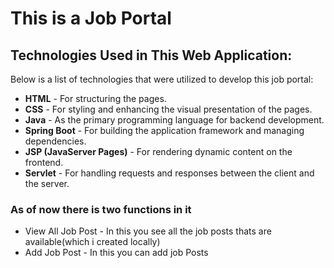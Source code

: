 <h1>This is a Job Portal</h1>
    <h2>Technologies Used in This Web Application:</h2>
    <p>Below is a list of technologies that were utilized to develop this job portal:</p>
    <ul>
        <li><strong>HTML</strong> - For structuring the pages.</li>
        <li><strong>CSS</strong> - For styling and enhancing the visual presentation of the pages.</li>
        <li><strong>Java</strong> - As the primary programming language for backend development.</li>
        <li><strong>Spring Boot</strong> - For building the application framework and managing dependencies.</li>
        <li><strong>JSP (JavaServer Pages)</strong> - For rendering dynamic content on the frontend.</li>
        <li><strong>Servlet</strong> - For handling requests and responses between the client and the server.</li>
    </ul>
    <h3> 
  As of now there is two functions in it 
</h3>
<p>
  <ul>
    <li>
      View All Job Post - In this you see all the job posts thats are available(which i created locally)
    </li>
    <li>Add Job Post - In this you can add  job Posts </li>
  </ul>
</p>

